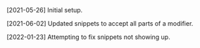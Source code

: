 [2021-05-26] Initial setup.

[2021-06-02] Updated snippets to accept all parts of a modifier.

[2022-01-23] Attempting to fix snippets not showing up.